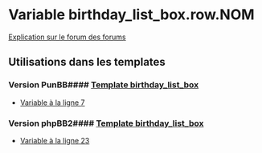# Variable birthday_list_box.row.NOM
[Explication sur le forum des forums](http://forum.forumactif.com/t294113-listing-des-variables#birthday_list_box.row.NOM)
## Utilisations dans les templates
### Version PunBB#### [Template birthday_list_box](punbb/birthday_list_box.md)
* [Variable à la ligne 7](../punbb/birthday_list_box.tpl#L7)
### Version phpBB2#### [Template birthday_list_box](subsilver/birthday_list_box.md)
* [Variable à la ligne 23](../subsilver/birthday_list_box.tpl#L23)